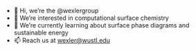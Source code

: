 - 👋 Hi, we’re the @wexlergroup
- 👀 We’re interested in computational surface chemistry
- 🌱 We’re currently learning about surface phase diagrams and sustainable energy
- 📫 Reach us at wexler@wustl.edu

<!---
wexlergroup/wexlergroup is a ✨ special ✨ repository because its `README.md` (this file) appears on your GitHub profile.
You can click the Preview link to take a look at your changes.
--->
